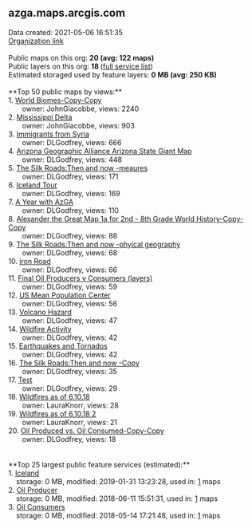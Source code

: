 <h2>azga.maps.arcgis.com</h2> Data created: 2021-05-06 16:51:35 <br /><a target='new' href='https://azga.maps.arcgis.com'>Organization link</a><br /><br />Public maps on this org: <b>20 (avg: 122 maps)</b><br />Public layers on this org: <b>18 </b>(<a target='new' href='https://services.arcgis.com/BVyVS3wBMmIQjZLe/ArcGIS/rest/services'>full service list</a>)<br />Estimated storaged used by feature layers: <b>0 MB (avg: 250 KB)</b><br /><br />**Top 50 public maps by views:**<br />  1. <a target='new' href='https://www.arcgis.com/home/item.html?id=bb6312b979674cba9a77f522882cce3f'>World Biomes-Copy-Copy</a> <br />  &nbsp;&nbsp;&nbsp;&nbsp; &nbsp;&nbsp;owner: JohnGiacobbe, views: 2240<br />  2. <a target='new' href='https://www.arcgis.com/home/item.html?id=42cad7f76ddb4ad584427c417c99e9fb'>Mississippi Delta</a> <br />  &nbsp;&nbsp;&nbsp;&nbsp; &nbsp;&nbsp;owner: JohnGiacobbe, views: 903<br />  3. <a target='new' href='https://www.arcgis.com/home/item.html?id=bd5717d682a44ce998693a3bde2cb277'>Immigrants from Syria</a> <br />  &nbsp;&nbsp;&nbsp;&nbsp; &nbsp;&nbsp;owner: DLGodfrey, views: 666<br />  4. <a target='new' href='https://www.arcgis.com/home/item.html?id=f763e559fd944d1798068efc568a4eec'>Arizona Geographic Alliance Arizona State Giant Map</a> <br />  &nbsp;&nbsp;&nbsp;&nbsp; &nbsp;&nbsp;owner: DLGodfrey, views: 448<br />  5. <a target='new' href='https://www.arcgis.com/home/item.html?id=b7102dddb94a4295af53970446a62c3e'>The Silk Roads:Then and now -meaures</a> <br />  &nbsp;&nbsp;&nbsp;&nbsp; &nbsp;&nbsp;owner: DLGodfrey, views: 171<br />  6. <a target='new' href='https://www.arcgis.com/home/item.html?id=ff6c010c713f438b90b236b9c4f32c31'>Iceland Tour</a> <br />  &nbsp;&nbsp;&nbsp;&nbsp; &nbsp;&nbsp;owner: DLGodfrey, views: 169<br />  7. <a target='new' href='https://www.arcgis.com/home/item.html?id=4b977b14aae546d4a5af005982a7a23c'>A Year with AzGA</a> <br />  &nbsp;&nbsp;&nbsp;&nbsp; &nbsp;&nbsp;owner: DLGodfrey, views: 110<br />  8. <a target='new' href='https://www.arcgis.com/home/item.html?id=0fecc9a36038448bb918193d2c6b389b'>Alexander the Great Map 1a for 2nd - 8th Grade World History-Copy-Copy</a> <br />  &nbsp;&nbsp;&nbsp;&nbsp; &nbsp;&nbsp;owner: DLGodfrey, views: 88<br />  9. <a target='new' href='https://www.arcgis.com/home/item.html?id=6732258173a54a7fa310c346fa666c4e'>The Silk Roads:Then and now -phyical geography</a> <br />  &nbsp;&nbsp;&nbsp;&nbsp; &nbsp;&nbsp;owner: DLGodfrey, views: 68<br />  10. <a target='new' href='https://www.arcgis.com/home/item.html?id=8a17b06ade6b41e8960d63324641978a'>iron Road</a> <br />  &nbsp;&nbsp;&nbsp;&nbsp; &nbsp;&nbsp;owner: DLGodfrey, views: 66<br />  11. <a target='new' href='https://www.arcgis.com/home/item.html?id=2d8d78a6bf0b4ccbbf065877ef9e1706'>Final Oil Producers v Consumers (layers)</a> <br />  &nbsp;&nbsp;&nbsp;&nbsp; &nbsp;&nbsp;owner: DLGodfrey, views: 59<br />  12. <a target='new' href='https://www.arcgis.com/home/item.html?id=d2a56ad2b01d4228843401acecb26c06'>US Mean Population Center</a> <br />  &nbsp;&nbsp;&nbsp;&nbsp; &nbsp;&nbsp;owner: DLGodfrey, views: 56<br />  13. <a target='new' href='https://www.arcgis.com/home/item.html?id=33c9954deda148c2b93e195897e9fe17'>Volcano Hazard</a> <br />  &nbsp;&nbsp;&nbsp;&nbsp; &nbsp;&nbsp;owner: DLGodfrey, views: 47<br />  14. <a target='new' href='https://www.arcgis.com/home/item.html?id=c2b896bb7fc34ef493c9e72c984e11f7'>Wildfire Activity</a> <br />  &nbsp;&nbsp;&nbsp;&nbsp; &nbsp;&nbsp;owner: DLGodfrey, views: 42<br />  15. <a target='new' href='https://www.arcgis.com/home/item.html?id=04b47ae068d64c0babe27068920b68bd'>Earthquakes and Tornados</a> <br />  &nbsp;&nbsp;&nbsp;&nbsp; &nbsp;&nbsp;owner: DLGodfrey, views: 42<br />  16. <a target='new' href='https://www.arcgis.com/home/item.html?id=325fd42b29f440ef8b2a874c2d771d62'>The Silk Roads:Then and now -Copy</a> <br />  &nbsp;&nbsp;&nbsp;&nbsp; &nbsp;&nbsp;owner: DLGodfrey, views: 35<br />  17. <a target='new' href='https://www.arcgis.com/home/item.html?id=7da1f1348c924f5c9b71c5857ea60c3d'>Test</a> <br />  &nbsp;&nbsp;&nbsp;&nbsp; &nbsp;&nbsp;owner: DLGodfrey, views: 29<br />  18. <a target='new' href='https://www.arcgis.com/home/item.html?id=7c2806ec2f0847048d2ef324fb2bd44d'>Wildfires as of 6.10.18</a> <br />  &nbsp;&nbsp;&nbsp;&nbsp; &nbsp;&nbsp;owner: LauraKnorr, views: 28<br />  19. <a target='new' href='https://www.arcgis.com/home/item.html?id=74a0d16a404c4c49ba41bca167945317'>Wildfires as of 6.10.18 2</a> <br />  &nbsp;&nbsp;&nbsp;&nbsp; &nbsp;&nbsp;owner: LauraKnorr, views: 21<br />  20. <a target='new' href='https://www.arcgis.com/home/item.html?id=4d970ef89b18489187070ecb473a8096'>Oil Produced vs. Oil Consumed-Copy-Copy</a> <br />  &nbsp;&nbsp;&nbsp;&nbsp; &nbsp;&nbsp;owner: DLGodfrey, views: 18<br /><br /><br />**Top 25 largest public feature services (estimated):**<br /> 1. <a target='new' href='https://www.arcgis.com/home/item.html?id=239088b6cb5d4cb3930e4864baf1e338'>Iceland</a><br /> &nbsp;&nbsp;&nbsp;&nbsp;storage: 0 MB, modified: 2019-01-31 13:23:28,  used in: <a target='new' href='https://ed-ind-tb.s3-us-west-1.amazonaws.com/ADI/239088b6cb5d4cb3930e4864baf1e338.html'> 1</a> maps<br /> 2. <a target='new' href='https://www.arcgis.com/home/item.html?id=b85f8de9412e4f6f919b6a20c93e38bb'>Oil Producer</a><br /> &nbsp;&nbsp;&nbsp;&nbsp;storage: 0 MB, modified: 2018-06-11 15:51:31,  used in: <a target='new' href='https://ed-ind-tb.s3-us-west-1.amazonaws.com/ADI/b85f8de9412e4f6f919b6a20c93e38bb.html'> 1</a> maps<br /> 3. <a target='new' href='https://www.arcgis.com/home/item.html?id=7edd5f2c57254a1ba01c0db51a7426d5'>Oil Consumers</a><br /> &nbsp;&nbsp;&nbsp;&nbsp;storage: 0 MB, modified: 2018-05-14 17:21:48,  used in: <a target='new' href='https://ed-ind-tb.s3-us-west-1.amazonaws.com/ADI/7edd5f2c57254a1ba01c0db51a7426d5.html'> 1</a> maps<br />